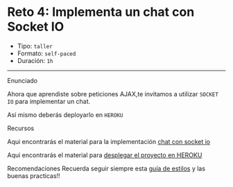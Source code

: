 # Reto 4: Implementa un chat con Socket IO

- Tipo: `taller`
- Formato: `self-paced`
- Duración: `1h`

***

Enunciado

Ahora que aprendiste sobre peticiones AJAX,te invitamos a utilizar `SOCKET IO` para implementar un chat.

Así mismo deberás deployarlo en `HEROKU`

Recursos

Aqui encontrarás el material para la implementación [chat con socket io](https://socket.io/)

Aqui encontrarás el material para  [desplegar el proyecto en HEROKU](https://medium.com/laboratoria-how-to/heroku-con-haikus-dab32b5c428d)

Recomendaciones
Recuerda seguir siempre esta [guía de estilos](https://github.com/Laboratoria/js-style-guide/)
y las buenas practicas!!
